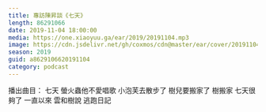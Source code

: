 ```yaml
---
title: 專訪陳昇談《七天》
length: 86291066
date: 2019-11-04 18:00:00
media: https://one.xiaoyuu.ga/ear/2019/20191104.mp3
image: https://cdn.jsdelivr.net/gh/coxmos/cdn@master/ear/cover/20191104.jpeg
season: 2019
guid: a8629106620191104
category: podcast
---
```


播出曲目：
七天
螢火蟲他不愛唱歌
小泡芙去散步了
樹兒要搬家了
樹搬家
七天很夠了
一直以來
雲和樹說
逃跑日記

